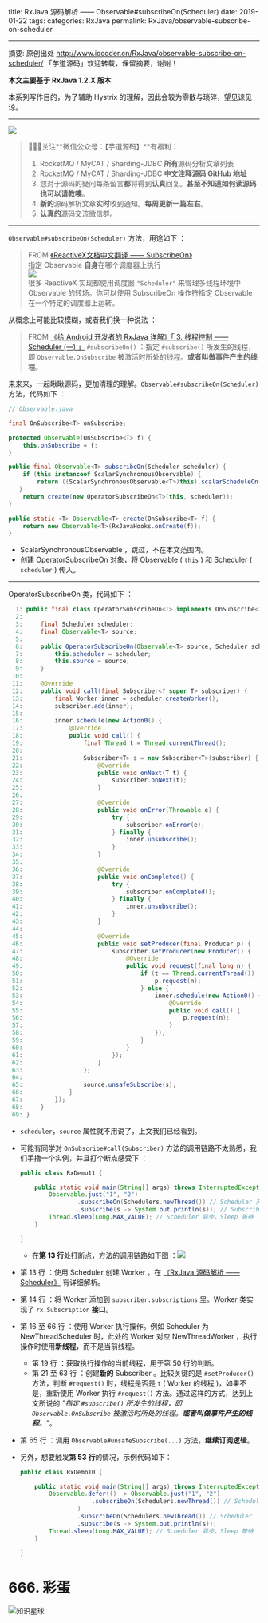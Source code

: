 title: RxJava 源码解析 —— Observable#subscribeOn(Scheduler)
date: 2019-01-22
tags:
categories: RxJava
permalink: RxJava/observable-subscribe-on-scheduler

-------

摘要: 原创出处 http://www.iocoder.cn/RxJava/observable-subscribe-on-scheduler/ 「芋道源码」欢迎转载，保留摘要，谢谢！

**本文主要基于 RxJava 1.2.X 版本**  

本系列写作目的，为了辅助 Hystrix 的理解，因此会较为零散与琐碎，望见谅见谅。

-------

![](http://www.iocoder.cn/images/common/wechat_mp_2018_05_18.jpg)

> 🙂🙂🙂关注**微信公众号：【芋道源码】**有福利：  
> 1. RocketMQ / MyCAT / Sharding-JDBC **所有**源码分析文章列表  
> 2. RocketMQ / MyCAT / Sharding-JDBC **中文注释源码 GitHub 地址**  
> 3. 您对于源码的疑问每条留言**都**将得到**认真**回复。**甚至不知道如何读源码也可以请教噢**。  
> 4. **新的**源码解析文章**实时**收到通知。**每周更新一篇左右**。  
> 5. **认真的**源码交流微信群。

-------

`Observable#subscribeOn(Scheduler)` 方法，用途如下 ：

> FROM [《ReactiveX文档中文翻译 —— SubscribeOn》](https://mcxiaoke.gitbooks.io/rxdocs/content/operators/SubscribeOn.html)  
> 指定 Observable **自身**在哪个调度器上执行  
> ![](http://www.iocoder.cn/images/RxJava/2019_01_22/01.png)  
> 很多 ReactiveX 实现都使用调度器 `"Scheduler"` 来管理多线程环境中Observable 的转场。你可以使用 SubscribeOn 操作符指定 Observable 在一个特定的调度器上运转。

从概念上可能比较模糊，或者我们换一种说法 ：

> FROM [《给 Android 开发者的 RxJava 详解》「 3. 线程控制 —— Scheduler (一) 」](http://gank.io/post/560e15be2dca930e00da1083#toc_14)
> `#subscribeOn()` ：指定 `#subscribe()` 所发生的线程，即 `Observable.OnSubscribe` 被激活时所处的线程。**或者叫做事件产生的线程**。

来来来，一起瞅瞅源码，更加清理的理解。`Observable#subscribeOn(Scheduler)` 方法，代码如下 ：

```Java
// Observable.java

final OnSubscribe<T> onSubscribe;

protected Observable(OnSubscribe<T> f) {
    this.onSubscribe = f;
}

public final Observable<T> subscribeOn(Scheduler scheduler) {
    if (this instanceof ScalarSynchronousObservable) {
        return ((ScalarSynchronousObservable<T>)this).scalarScheduleOn(scheduler);
   }
    return create(new OperatorSubscribeOn<T>(this, scheduler));
}

public static <T> Observable<T> create(OnSubscribe<T> f) {
    return new Observable<T>(RxJavaHooks.onCreate(f));
}
```
* ScalarSynchronousObservable ，跳过，不在本文范围内。
* 创建 OperatorSubscribeOn 对象，将 Observable ( `this` ) 和 Scheduler ( `scheduler` ) 传入。

-------

OperatorSubscribeOn 类，代码如下 ：

```Java
  1: public final class OperatorSubscribeOn<T> implements OnSubscribe<T> {
  2: 
  3:     final Scheduler scheduler;
  4:     final Observable<T> source;
  5: 
  6:     public OperatorSubscribeOn(Observable<T> source, Scheduler scheduler) {
  7:         this.scheduler = scheduler;
  8:         this.source = source;
  9:     }
 10: 
 11:     @Override
 12:     public void call(final Subscriber<? super T> subscriber) {
 13:         final Worker inner = scheduler.createWorker();
 14:         subscriber.add(inner);
 15: 
 16:         inner.schedule(new Action0() {
 17:             @Override
 18:             public void call() {
 19:                 final Thread t = Thread.currentThread();
 20: 
 21:                 Subscriber<T> s = new Subscriber<T>(subscriber) {
 22:                     @Override
 23:                     public void onNext(T t) {
 24:                         subscriber.onNext(t);
 25:                     }
 26: 
 27:                     @Override
 28:                     public void onError(Throwable e) {
 29:                         try {
 30:                             subscriber.onError(e);
 31:                         } finally {
 32:                             inner.unsubscribe();
 33:                         }
 34:                     }
 35: 
 36:                     @Override
 37:                     public void onCompleted() {
 38:                         try {
 39:                             subscriber.onCompleted();
 40:                         } finally {
 41:                             inner.unsubscribe();
 42:                         }
 43:                     }
 44: 
 45:                     @Override
 46:                     public void setProducer(final Producer p) {
 47:                         subscriber.setProducer(new Producer() {
 48:                             @Override
 49:                             public void request(final long n) {
 50:                                 if (t == Thread.currentThread()) {
 51:                                     p.request(n);
 52:                                 } else {
 53:                                     inner.schedule(new Action0() {
 54:                                         @Override
 55:                                         public void call() {
 56:                                             p.request(n);
 57:                                         }
 58:                                     });
 59:                                 }
 60:                             }
 61:                         });
 62:                     }
 63:                 };
 64: 
 65:                 source.unsafeSubscribe(s);
 66:             }
 67:         });
 68:     }
 69: }
```

* `scheduler`，`source` 属性就不用说了，上文我们已经看到。
* 可能有同学对 `OnSubscribe#call(Subscriber)` 方法的调用链路不太熟悉，我们手撸一个实例，并且打个断点感受下 ：

    ```Java
    public class RxDemo11 {
    
        public static void main(String[] args) throws InterruptedException {
            Observable.just("1", "2")
                    .subscribeOn(Schedulers.newThread()) // Scheduler 开启新线程
                    .subscribe(s -> System.out.println(s)); // Subscriber 打印
            Thread.sleep(Long.MAX_VALUE); // Scheduler 异步，Sleep 等待
        }
    
    }
    ```
    * 在**第 13 行**处打断点，方法的调用链路如下图 ：![](http://www.iocoder.cn/images/RxJava/2019_01_22/02.png)  

* 第 13 行 ：使用 Scheduler 创建 Worker 。在 [《RxJava 源码解析 —— Scheduler》](http://www.iocoder.cn/RxJava/scheduler/?self) 有详细解析。 
* 第 14 行 ：将 Worker 添加到 `subscriber.subscriptions` 里。Worker 类实现了 `rx.Subscription` **接口**。
* 第 16 至 66 行 ：使用 Worker 执行操作。例如 Scheduler 为 NewThreadScheduler 时，此处的 Worker 对应 NewThreadWorker ，执行操作时使用**新线程**，而不是当前线程。
    * 第 19 行 ：获取执行操作的当前线程，用于第 50 行的判断。
    * 第 21 至 63 行 ：创建**新的** Subscriber 。比较关键的是 `#setProducer()` 方法，判断 `#request()` 时，线程是否是 `t` ( Worker 的线程 )，如果不是，重新使用 Worker 执行 `#request()` 方法。通过这样的方式，达到上文所说的 _"指定 `#subscribe()` 所发生的线程，即 `Observable.OnSubscribe` 被激活时所处的线程。**或者叫做事件产生的线程**。"_。
* 第 65 行 ：调用 `Observable#unsafeSubscribe(...)` 方法，**继续订阅逻辑**。
* 另外，想要触发**第 53 行**的情况，示例代码如下：

    ```Java
    public class RxDemo10 {
    
        public static void main(String[] args) throws InterruptedException {
            Observable.defer(() -> Observable.just("1", "2")
                        .subscribeOn(Schedulers.newThread()) // Scheduler
                    )
                    .subscribeOn(Schedulers.newThread()) // Scheduler
                    .subscribe(s -> System.out.println(s));
            Thread.sleep(Long.MAX_VALUE); // Scheduler 异步，Sleep 等待
        }
    
    }
    ```

# 666. 彩蛋

![知识星球](http://www.iocoder.cn/images/Architecture/2017_12_29/01.png)


